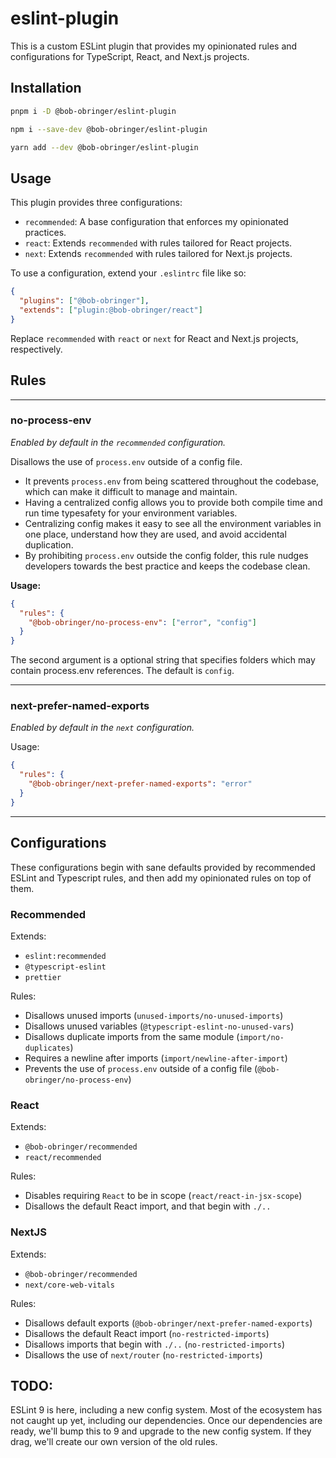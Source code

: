 # eslint-plugin

This is a custom ESLint plugin that provides my opinionated rules and
configurations for TypeScript, React, and Next.js projects.

## Installation

```bash
pnpm i -D @bob-obringer/eslint-plugin
```

```bash
npm i --save-dev @bob-obringer/eslint-plugin
```

```bash
yarn add --dev @bob-obringer/eslint-plugin
```

## Usage

This plugin provides three configurations:

- `recommended`: A base configuration that enforces my opinionated practices.
- `react`: Extends `recommended` with rules tailored for React projects.
- `next`: Extends `recommended` with rules tailored for Next.js projects.

To use a configuration, extend your `.eslintrc` file like so:

```json
{
  "plugins": ["@bob-obringer"],
  "extends": ["plugin:@bob-obringer/react"]
}
```

Replace `recommended` with `react` or `next` for React and Next.js projects, respectively.

## Rules

---

### no-process-env

_Enabled by default in the `recommended` configuration._

Disallows the use of `process.env` outside of a config file.

- It prevents `process.env` from being scattered throughout the codebase, which can make it difficult to manage and maintain.
- Having a centralized config allows you to provide both compile time and run time typesafety for your environment variables.
- Centralizing config makes it easy to see all the environment variables in one place, understand how they are used, and avoid accidental duplication.
- By prohibiting `process.env` outside the config folder, this rule nudges developers towards the best practice and keeps the codebase clean.

**Usage:**

```json
{
  "rules": {
    "@bob-obringer/no-process-env": ["error", "config"]
  }
}
```

The second argument is a optional string that specifies folders which may contain process.env references. The default is `config`.

---

### next-prefer-named-exports

_Enabled by default in the `next` configuration._

Usage:

```json
{
  "rules": {
    "@bob-obringer/next-prefer-named-exports": "error"
  }
}
```

---

## Configurations

These configurations begin with sane defaults provided by recommended ESLint and Typescript rules, and then add my opinionated rules on top of them.

### Recommended

Extends:

- `eslint:recommended`
- `@typescript-eslint`
- `prettier`

Rules:

- Disallows unused imports (`unused-imports/no-unused-imports`)
- Disallows unused variables (`@typescript-eslint-no-unused-vars`)
- Disallows duplicate imports from the same module (`import/no-duplicates`)
- Requires a newline after imports (`import/newline-after-import`)
- Prevents the use of `process.env` outside of a config file (`@bob-obringer/no-process-env`)

### React

Extends:

- `@bob-obringer/recommended`
- `react/recommended`

Rules:

- Disables requiring `React` to be in scope (`react/react-in-jsx-scope`)
- Disallows the default React import, and that begin with `./..`

### NextJS

Extends:

- `@bob-obringer/recommended`
- `next/core-web-vitals`

Rules:

- Disallows default exports (`@bob-obringer/next-prefer-named-exports`)
- Disallows the default React import (`no-restricted-imports`)
- Disallows imports that begin with `./..` (`no-restricted-imports`)
- Disallows the use of `next/router` (`no-restricted-imports`)

## TODO:

ESLint 9 is here, including a new config system. Most of the ecosystem has not caught up yet, including our dependencies. Once our dependencies are ready, we'll bump this to 9 and upgrade to the new config system. If they drag, we'll create our own version of the old rules.
